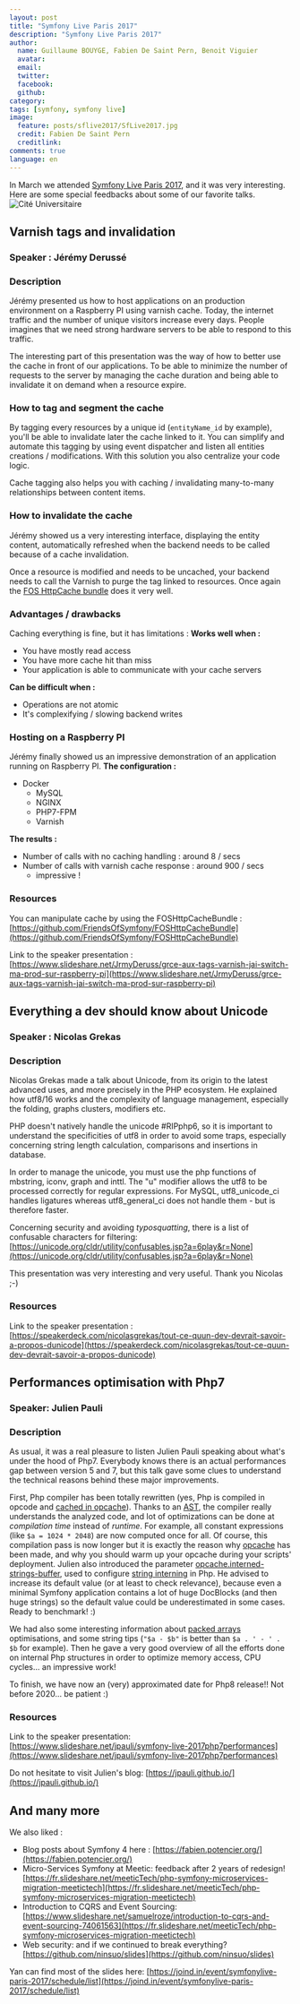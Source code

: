 ```yaml
---
layout: post
title: "Symfony Live Paris 2017"
description: "Symfony Live Paris 2017"
author:
  name: Guillaume BOUYGE, Fabien De Saint Pern, Benoit Viguier
  avatar:
  email:
  twitter:
  facebook:
  github:
category:
tags: [symfony, symfony live]
image:
  feature: posts/sflive2017/SfLive2017.jpg
  credit: Fabien De Saint Pern
  creditlink:
comments: true
language: en
---
```


In March we attended [Symfony Live Paris 2017](https://paris2017.live.symfony.com/speakers), and it was very interesting.
Here are some special feedbacks about some of our favorite talks.
![Cité Universitaire](/images/posts/sflive2017/CitéUniversitaire.jpg)

## Varnish tags and invalidation
### Speaker : Jérémy Derussé
### Description
Jérémy presented us how to host applications on an production environment on a Raspberry PI using varnish cache.
Today, the internet traffic and the number of unique visitors increase every days.
People imagines that we need strong hardware servers to be able to respond to this traffic.

The interesting part of this presentation was the way of how to better use the cache in front of our applications.
To be able to minimize the number of requests to the server by managing the cache duration
and being able to invalidate it on demand when a resource expire.

### How to tag and segment the cache
By tagging every resources by a unique id (`entityName_id` by example), you'll be able to invalidate later the cache linked to it.
You can simplify and automate this tagging by using event dispatcher and listen all entities creations / modifications. With
this solution you also centralize your code logic.

Cache tagging also helps you with caching / invalidating many-to-many relationships between content items.

### How to invalidate the cache
Jérémy showed us a very interesting interface, displaying the entity content, automatically refreshed when the backend needs to be called because of a cache invalidation.

Once a resource is modified and needs to be uncached, your backend needs to call the Varnish to purge the tag linked to
resources. Once again the [FOS HttpCache bundle](https://foshttpcachebundle.readthedocs.io/en/latest/reference/tag-handler.html) does it very well.

### Advantages / drawbacks 
Caching everything is fine, but it has limitations :
**Works well when :**
* You have mostly read access
* You have more cache hit than miss
* Your application is able to communicate with your cache servers

**Can be difficult when :**
* Operations are not atomic
* It's complexifying / slowing backend writes 

### Hosting on a Raspberry PI
Jérémy finally showed us an impressive demonstration of an application running on Raspberry PI.
**The configuration :** 
* Docker
    * MySQL
    * NGINX
    * PHP7-FPM
    * Varnish
    
**The results :**
* Number of calls with no caching handling : around 8 / secs
* Number of calls with varnish cache response : around 900 / secs
    * impressive !

### Resources
You can manipulate cache by using the FOSHttpCacheBundle : [https://github.com/FriendsOfSymfony/FOSHttpCacheBundle](https://github.com/FriendsOfSymfony/FOSHttpCacheBundle)

Link to the speaker presentation : [https://www.slideshare.net/JrmyDeruss/grce-aux-tags-varnish-jai-switch-ma-prod-sur-raspberry-pi](https://www.slideshare.net/JrmyDeruss/grce-aux-tags-varnish-jai-switch-ma-prod-sur-raspberry-pi)

## Everything a dev should know about Unicode
### Speaker : Nicolas Grekas
### Description

Nicolas Grekas made a talk about Unicode, from its origin to the latest advanced uses, and more precisely in the PHP ecosystem. He explained how utf8/16 works and the complexity of language management, especially the folding, graphs clusters, modifiers etc.

PHP doesn't natively handle the unicode #RIPphp6, so it is important to understand the specificities of utf8 in order to avoid some traps, especially concerning string length calculation, comparisons and insertions in database.

In order to manage the unicode, you must use the php functions of mbstring, iconv, graph and inttl. The "u" modifier allows the utf8 to be processed correctly for regular expressions. For MySQL, utf8_unicode_ci handles ligatures whereas utf8_general_ci does not handle them - but is therefore faster.

Concerning security and avoiding *typosquatting*, there is a list of confusable characters for filtering: [https://unicode.org/cldr/utility/confusables.jsp?a=6play&r=None](https://unicode.org/cldr/utility/confusables.jsp?a=6play&r=None)

This presentation was very interesting and very useful. Thank you Nicolas ;-)

### Resources
Link to the speaker presentation : [https://speakerdeck.com/nicolasgrekas/tout-ce-quun-dev-devrait-savoir-a-propos-dunicode](https://speakerdeck.com/nicolasgrekas/tout-ce-quun-dev-devrait-savoir-a-propos-dunicode)

## Performances optimisation with Php7
### Speaker: Julien Pauli
### Description

As usual, it was a real pleasure to listen Julien Pauli speaking about what's under the hood of Php7.
Everybody knows there is an actual performances gap between version 5 and 7, but this talk gave some clues to understand the technical reasons behind these major improvements.

First, Php compiler has been totally rewritten (yes, Php is compiled in opcode and [cached in opcache](https://php.net/manual/en/intro.opcache.php)).
Thanks to an [AST](https://en.wikipedia.org/wiki/Abstract_syntax_tree), the compiler really understands the analyzed code,
and lot of optimizations can be done at *compilation time* instead of *runtime*.
For example, all constant expressions (like `$a = 1024 * 2048`) are now computed once for all.
Of course, this compilation pass is now longer but it is exactly the reason why [opcache](https://php.net/manual/en/intro.opcache.php)
has been made, and why you should warm up your opcache during your scripts' deployment.
Julien also introduced the parameter [opcache.interned-strings-buffer](https://php.net/manual/en/opcache.configuration.php#ini.opcache.interned-strings-buffer),
used to configure [string interning](https://en.wikipedia.org/wiki/String_interning) in Php.
He advised to increase its default value (or at least to check relevance),
because even a minimal Symfony application contains a lot of huge DocBlocks (and then huge strings) so the default
value could be underestimated in some cases. Ready to benchmark! :)

We had also some interesting information about [packed arrays](https://blog.blackfire.io/php-7-performance-improvements-packed-arrays.html) optimisations,
and some string tips (`"$a - $b"` is better than `$a . ' - ' . $b` for example).
Then he gave a very good overview of all the efforts done on internal Php structures in order to optimize memory access,
CPU cycles… an impressive work!

To finish, we have now an (very) approximated date for Php8 release!! Not before 2020… be patient :)

### Resources

Link to the speaker presentation: [https://www.slideshare.net/jpauli/symfony-live-2017php7performances](https://www.slideshare.net/jpauli/symfony-live-2017php7performances)

Do not hesitate to visit Julien's blog: [https://jpauli.github.io/](https://jpauli.github.io/)

## And many more

We also liked :

* Blog posts about Symfony 4 here : [https://fabien.potencier.org/](https://fabien.potencier.org/)
* Micro-Services Symfony at Meetic: feedback after 2 years of redesign! [https://fr.slideshare.net/meeticTech/php-symfony-microservices-migration-meetictech](https://fr.slideshare.net/meeticTech/php-symfony-microservices-migration-meetictech)
* Introduction to CQRS and Event Sourcing: [https://www.slideshare.net/samuelroze/introduction-to-cqrs-and-event-sourcing-74061563](https://fr.slideshare.net/meeticTech/php-symfony-microservices-migration-meetictech)
* Web security: and if we continued to break everything? [https://github.com/ninsuo/slides](https://github.com/ninsuo/slides)

Yan can find most of the slides here: [https://joind.in/event/symfonylive-paris-2017/schedule/list](https://joind.in/event/symfonylive-paris-2017/schedule/list)
